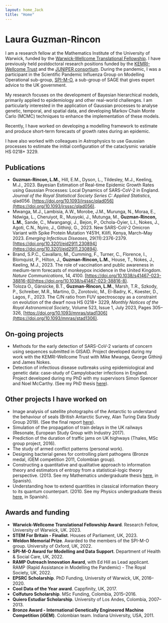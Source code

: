 ```yaml
---
layout: home_Jack
title: "Home"
---
```


# Laura Guzman-Rincon

I am a research fellow at the Mathematics Institute of the University of Warwick, funded by the [Warwick-Wellcome Translational Fellowship](https://warwick.ac.uk/fac/sci/med/wellcome-translation/). I have previously held postdoctoral research positions funded by the [KEMRI-Wellcome Trust](https://kemri-wellcome.org/) and the [JUNIPER consortium](https://maths.org/juniper/). During the pandemic, I was a participant in the Scientific Pandemic Influenza Group on Modelling Operational sub-group, [SPI-M-O](https://www.gov.uk/government/groups/scientific-pandemic-influenza-subgroup-on-modelling), a sub-group of SAGE that gives expert advice to the UK government.

My research focuses on the development of Bayesian hierarchical models, primarily applied to epidemiology and other real-world challenges. I am particularly interested in the application of Gaussian processes to analyse genetic, temporal, and spatial data, and developing Markov Chain Monte Carlo (MCMC) techniques to enhance the implementation of these models.

Recently, I have worked on developing a modelling framework to estimate and produce short-term forecasts of growth rates during an epidemic.

I have also worked with colleagues in Astrophysics to use Gaussian processes to estimate the initial configuration of the cataclysmic variable HS 0218+ 3229.

## Publications

- **Guzman-Rincon, L.M.**, Hill, E.M., Dyson, L., Tildesley, M.J., Keeling, M.J., 2023. Bayesian Estimation of Real-time Epidemic Growth Rates using Gaussian Processes: Local Dynamics of SARS-CoV-2 in England. _Journal of the Royal Statistical Society Series C: Applied Statistics_, qlad056. [https://doi.org/10.1093/jrsssc/qlad056](https://doi.org/10.1093/jrsssc/qlad056).
- Mwanga, M.J., Lambisia, A.W., Morobe, J.M., Murunga, N., Moraa, E., Ndwiga, L., Cheruiyot, R., Musyoki, J., Mutunga, M., **Guzman-Rincon, L.M.**, Sande, C., Mwangangi, J., Bejon, P., Ochola-Oyier, L.I., Nokes, J., Agoti, C.N., Nyiro, J., Githinji, G., 2023. New SARS-CoV-2 Omicron Variant with Spike Protein Mutation Y451H, Kilifi, Kenya, March–May 2023. _Emerging Infectious Diseases_, 29(11):2376-2379. [https://doi.org/10.3201/eid2911.230894](https://doi.org/10.3201/eid2911.230894).
- Brand, S.P.C., Cavallaro, M., Cumming, F., Turner, C., Florence, I., Blomquist, P., Hilton, J., **Guzman-Rincon, L.M.**, House, T., Nokes, J., Keeling, M.J., 2023. The role of vaccination and public awareness in medium-term forecasts of monkeypox incidence in the United Kingdom. _Nature Communications_, 14, 4100. [https://doi.org/10.1038/s41467-023-38816-8](https://doi.org/10.1038/s41467-023-38816-8).
- Toloza O., Gänsicke, B.T., **Guzman-Rincon, L.M.**, Marsh, T.R., Szkody, P., Schreiber, M.R., Martino, D., Zorotovic, M., El-Badry, K., Koester, D., Lagos, F., 2023. The C/N ratio from FUV spectroscopy as a constraint on evolution of the dwarf nova HS 0218+ 3229, _Monthly Notices of the Royal Astronomical Society_, Volume 523, Issue 1, July 2023, Pages 305–326, [https://doi.org/10.1093/mnras/stad1306](https://doi.org/10.1093/mnras/stad1306).

## On-going projects
- Methods for the early detection of SARS-CoV-2 variants of concern using sequences submitted in GISAID. Project developed during my work with the KEMRI-Wellcome Trust with Mike Mwanga, George Githinji and James Nokes.
- Detection of infectious disease outbreaks using epidemiological and genetic data: case-study of Campylobacter infections in England. Project developed during my PhD with my supervisors Simon Spencer and Noel McCarthy. (See my PhD thesis [here](https://wrap.warwick.ac.uk/153848/1/WRAP_Theses_Guzman_Rincon_2020.pdf)).

## Other projects I have worked on

- Image analysis of satellite photographs of the Antarctic to understand the behaviour of seals (British Antarctic Survey, Alan Turing Data Study Group 2019). (See the final report [here](https://www.turing.ac.uk/sites/default/files/2020-02/the_alan_turing_institute_data_study_group_final_report_-_british_antarctic_survey.pdf)).
- Simulation of the propagation of train delays in the UK railways (Resonate, European Study Group with Industry 2017).
- Prediction of the duration of traffic jams on UK highways (Thales, MSc group project, 2016).
- The study of armed conflict patterns (personal work).
- Designing bacterial genes for controlling plant pathogens (Bronze medal, iGEM competition 2011, Colombian group).
- Constructing a quantitative and qualitative approach to information theory and estimators of entropy from a statistical-logic theory perspective. (2013. See my Mathematics undergraduate thesis [here](https://warwick.ac.uk/fac/sci/mathsys/people/students/mathsysi/guzmanrincon/tesismate.pdf), in Spanish).
- Understanding how to extend quantities in classical information theory to its quantum counterpart. (2010. See my Physics undergraduate thesis [here](https://warwick.ac.uk/fac/sci/mathsys/people/students/mathsysi/guzmanrincon/tesisfisica.pdf), in Spanish).

## Awards and funding

- **Warwick-Wellcome Translational Fellowship Award**. Research Fellow, University of Warwick, UK. 2023.
- **STEM For Britain - Finalist**. Houses of Parliament, UK, 2023.
- **Weldon Memorial Prize**. Awarded to the members of the SPI-M-O group. University of Oxford, UK, 2022.
- **SPI-M-O Award for Modelling and Data Support**. Department of Health & Social Care, UK, 2022.
- **RAMP Outreach Innovation Award**, with Ed Hill as Lead applicant. RAMP (Rapid Assistance in Modelling the Pandemic) - The Royal Society, UK, 2022.
- **EPSRC Scholarship**. PhD Funding, University of Warwick, UK, 2016–2020.
- **Cool Data of the Year award**. Cappfinity, UK, 2017.
- **Colfuturo Scholarship**. MSc Funding, Colombia, 2015–2016.
- **Quiero Estudiar Scholarship**. University of Los Andes, Colombia, 2007–2013.
- **Bronze Award - International Genetically Engineered Machine Competition (iGEM)**. Colombian team. Indiana University, USA, 2011.
